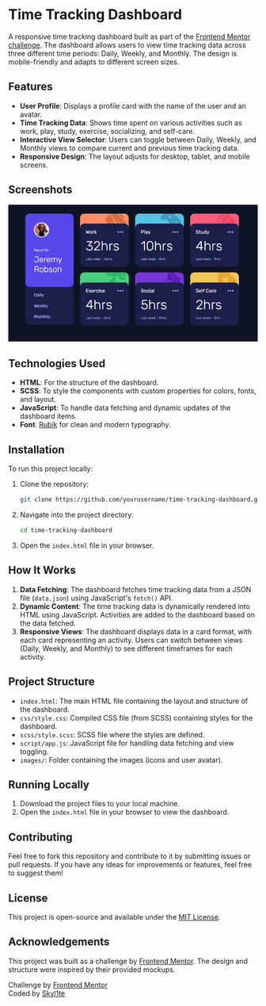 # Time Tracking Dashboard

A responsive time tracking dashboard built as part of the [Frontend Mentor challenge](https://www.frontendmentor.io/challenges/time-tracking-dashboard-UI2jvs6p6). The dashboard allows users to view time tracking data across three different time periods: Daily, Weekly, and Monthly. The design is mobile-friendly and adapts to different screen sizes.

## Features

- **User Profile**: Displays a profile card with the name of the user and an avatar.
- **Time Tracking Data**: Shows time spent on various activities such as work, play, study, exercise, socializing, and self-care.
- **Interactive View Selector**: Users can toggle between Daily, Weekly, and Monthly views to compare current and previous time tracking data.
- **Responsive Design**: The layout adjusts for desktop, tablet, and mobile screens.

## Screenshots

![Dashboard Screenshot](./images/screenshot.png)

## Technologies Used

- **HTML**: For the structure of the dashboard.
- **SCSS**: To style the components with custom properties for colors, fonts, and layout.
- **JavaScript**: To handle data fetching and dynamic updates of the dashboard items.
- **Font**: [Rubik](https://fonts.google.com/specimen/Rubik) for clean and modern typography.

## Installation

To run this project locally:

1. Clone the repository:
   ```bash
   git clone https://github.com/yourusername/time-tracking-dashboard.git
   ```
2. Navigate into the project directory:
   ```bash
   cd time-tracking-dashboard
   ```
3. Open the `index.html` file in your browser.

## How It Works

1. **Data Fetching**: The dashboard fetches time tracking data from a JSON file (`data.json`) using JavaScript's `fetch()` API.
2. **Dynamic Content**: The time tracking data is dynamically rendered into HTML using JavaScript. Activities are added to the dashboard based on the data fetched.
3. **Responsive Views**: The dashboard displays data in a card format, with each card representing an activity. Users can switch between views (Daily, Weekly, and Monthly) to see different timeframes for each activity.

## Project Structure

- `index.html`: The main HTML file containing the layout and structure of the dashboard.
- `css/style.css`: Compiled CSS file (from SCSS) containing styles for the dashboard.
- `scss/style.scss`: SCSS file where the styles are defined.
- `script/app.js`: JavaScript file for handling data fetching and view toggling.
- `images/`: Folder containing the images (icons and user avatar).

## Running Locally

1. Download the project files to your local machine.
2. Open the `index.html` file in your browser to view the dashboard.
   
## Contributing

Feel free to fork this repository and contribute to it by submitting issues or pull requests. If you have any ideas for improvements or features, feel free to suggest them!

## License

This project is open-source and available under the [MIT License](LICENSE).

## Acknowledgements

This project was built as a challenge by [Frontend Mentor](https://www.frontendmentor.io). The design and structure were inspired by their provided mockups.

Challenge by [Frontend Mentor](https://www.frontendmentor.io)  
Coded by [Skyl1te](https://github.com/Skyl1te)